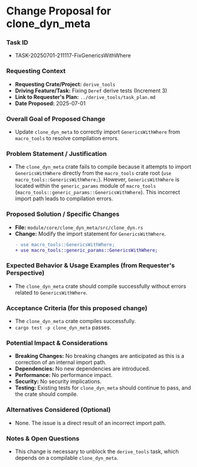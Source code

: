 # Change Proposal for clone_dyn_meta

### Task ID
*   TASK-20250701-211117-FixGenericsWithWhere

### Requesting Context
*   **Requesting Crate/Project:** `derive_tools`
*   **Driving Feature/Task:** Fixing `Deref` derive tests (Increment 3)
*   **Link to Requester's Plan:** `../derive_tools/task_plan.md`
*   **Date Proposed:** 2025-07-01

### Overall Goal of Proposed Change
*   Update `clone_dyn_meta` to correctly import `GenericsWithWhere` from `macro_tools` to resolve compilation errors.

### Problem Statement / Justification
*   The `clone_dyn_meta` crate fails to compile because it attempts to import `GenericsWithWhere` directly from the `macro_tools` crate root (`use macro_tools::GenericsWithWhere;`). However, `GenericsWithWhere` is located within the `generic_params` module of `macro_tools` (`macro_tools::generic_params::GenericsWithWhere`). This incorrect import path leads to compilation errors.

### Proposed Solution / Specific Changes
*   **File:** `module/core/clone_dyn_meta/src/clone_dyn.rs`
*   **Change:** Modify the import statement for `GenericsWithWhere`.
    ```diff
    - use macro_tools::GenericsWithWhere;
    + use macro_tools::generic_params::GenericsWithWhere;
    ```

### Expected Behavior & Usage Examples (from Requester's Perspective)
*   The `clone_dyn_meta` crate should compile successfully without errors related to `GenericsWithWhere`.

### Acceptance Criteria (for this proposed change)
*   The `clone_dyn_meta` crate compiles successfully.
*   `cargo test -p clone_dyn_meta` passes.

### Potential Impact & Considerations
*   **Breaking Changes:** No breaking changes are anticipated as this is a correction of an internal import path.
*   **Dependencies:** No new dependencies are introduced.
*   **Performance:** No performance impact.
*   **Security:** No security implications.
*   **Testing:** Existing tests for `clone_dyn_meta` should continue to pass, and the crate should compile.

### Alternatives Considered (Optional)
*   None. The issue is a direct result of an incorrect import path.

### Notes & Open Questions
*   This change is necessary to unblock the `derive_tools` task, which depends on a compilable `clone_dyn_meta`.